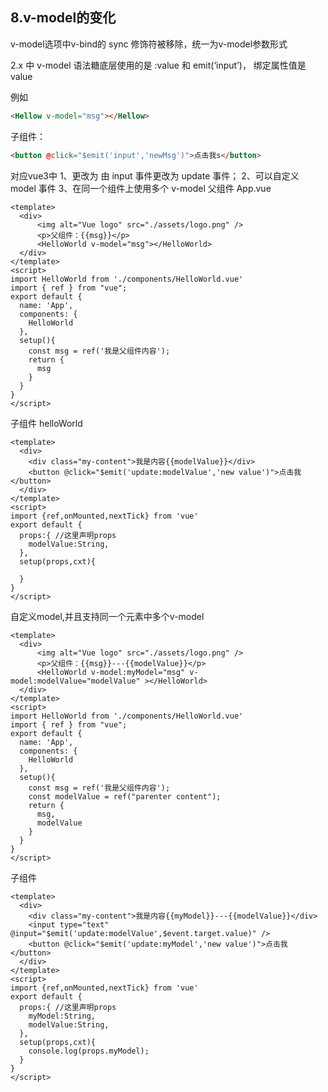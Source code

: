 ## 8.v-model的变化

v-model选项中v-bind的 sync 修饰符被移除，统一为v-model参数形式

2.x 中 v-model 语法糖底层使用的是 :value 和 emit(‘input’)， 绑定属性值是 value

例如
```html
<Hellow v-model="msg"></Hellow>
```
子组件：
```html
<button @click="$emit('input','newMsg')">点击我s</button>
```
对应vue3中
1、更改为 由 input 事件更改为 update 事件；
2、可以自定义 model 事件
3、在同一个组件上使用多个 v-model
父组件 App.vue
```vue
<template>
  <div>
      <img alt="Vue logo" src="./assets/logo.png" />
      <p>父组件：{{msg}}</p>
      <HelloWorld v-model="msg"></HelloWorld>
  </div>
</template>
<script>
import HelloWorld from './components/HelloWorld.vue'
import { ref } from "vue";
export default {
  name: 'App',
  components: {
    HelloWorld
  },
  setup(){
    const msg = ref('我是父组件内容');
    return {
      msg
    }
  }
}
</script>
```

子组件 helloWorld

```vue
<template>
  <div>
    <div class="my-content">我是内容{{modelValue}}</div>
    <button @click="$emit('update:modelValue','new value')">点击我</button>
  </div>
</template>
<script>
import {ref,onMounted,nextTick} from 'vue' 
export default {
  props:{ //这里声明props
    modelValue:String,
  },
  setup(props,cxt){

  }
}
</script>
```

自定义model,并且支持同一个元素中多个v-model

```vue
<template>
  <div>
      <img alt="Vue logo" src="./assets/logo.png" />
      <p>父组件：{{msg}}---{{modelValue}}</p>
      <HelloWorld v-model:myModel="msg" v-model:modelValue="modelValue" ></HelloWorld>
  </div>
</template>
<script>
import HelloWorld from './components/HelloWorld.vue'
import { ref } from "vue";
export default {
  name: 'App',
  components: {
    HelloWorld
  },
  setup(){
    const msg = ref('我是父组件内容');
    const modelValue = ref("parenter content");
    return {
      msg,
      modelValue
    }
  }
}
</script>
```

子组件

```vue
<template>
  <div>
    <div class="my-content">我是内容{{myModel}}---{{modelValue}}</div>
    <input type="text" @input="$emit('update:modelValue',$event.target.value)" />
    <button @click="$emit('update:myModel','new value')">点击我</button>
  </div>
</template>
<script>
import {ref,onMounted,nextTick} from 'vue' 
export default {
  props:{ //这里声明props
    myModel:String,
    modelValue:String,
  },
  setup(props,cxt){
    console.log(props.myModel);
  }
}
</script>
```